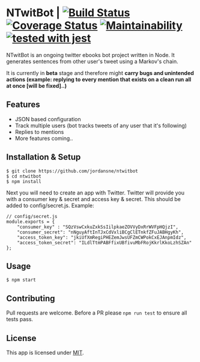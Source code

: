 # NTwitBot | [![Build Status](https://travis-ci.org/jordansne/ntwitbot.svg?branch=develop)](https://travis-ci.org/jordansne/ntwitbot) [![Coverage Status](https://coveralls.io/repos/github/jordansne/ntwitbot/badge.svg)](https://coveralls.io/github/jordansne/ntwitbot) [![Maintainability](https://api.codeclimate.com/v1/badges/c88e615891e11275b7db/maintainability)](https://codeclimate.com/github/jordansne/ntwitbot/maintainability) [![tested with jest](https://img.shields.io/badge/tested_with-jest-99424f.svg)](https://github.com/facebook/jest)

NTwitBot is an ongoing twitter ebooks bot project written in Node. It generates sentences from other user's tweet using a Markov's chain.

It is currently in **beta** stage and therefore might **carry bugs and unintended actions (example: replying to every mention that exists on a clean run all at once [will be fixed]..)**

## Features

* JSON based configuration
* Track multiple users (bot tracks tweets of any user that it's following)
* Replies to mentions
* More features coming..

## Installation & Setup

    $ git clone https://github.com/jordansne/ntwitbot
    $ cd ntwitbot
    $ npm install

Next you will need to create an app with Twitter. Twitter will provide you with a consumer key & secret and access key & secret. This should be added to config/secret.js. Example:

    // config/secret.js
    module.exports = {
        "consumer_key" : "SQzVswCxkuZxkSsIilpkaeZOVVyDxRrWVFpHQjzI",
        "consumer_secret": "nNguyAftInTJxCdVxliBCgClETnkfZFuJABHgyKh",
        "access_token_key": "jkiUfXmRegiPHEZemJwsUFZmCWPokCxEJAnpmIdz",
        "access_token_secret": "ILdlTtmPABFfixUBfivuMbFRojKkrlKkoLzhSZAn"
    };

## Usage

    $ npm start

## Contributing

Pull requests are welcome. Before a PR please `npm run test` to ensure all tests pass.

## License

This app is licensed under [MIT](https://www.github.com/jordansne/ntwitbot/blob/develop/LICENSE).
